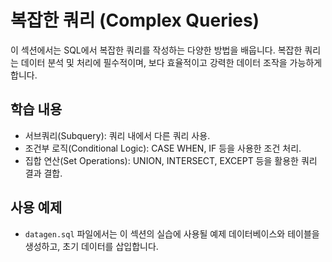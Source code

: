 # 복잡한 쿼리 (Complex Queries)

이 섹션에서는 SQL에서 복잡한 쿼리를 작성하는 다양한 방법을 배웁니다. 복잡한 쿼리는 데이터 분석 및 처리에 필수적이며, 보다 효율적이고 강력한 데이터 조작을 가능하게 합니다.

## 학습 내용
- 서브쿼리(Subquery): 쿼리 내에서 다른 쿼리 사용.
- 조건부 로직(Conditional Logic): CASE WHEN, IF 등을 사용한 조건 처리.
- 집합 연산(Set Operations): UNION, INTERSECT, EXCEPT 등을 활용한 쿼리 결과 결합.

## 사용 예제
- `datagen.sql` 파일에서는 이 섹션의 실습에 사용될 예제 데이터베이스와 테이블을 생성하고, 초기 데이터를 삽입합니다.

